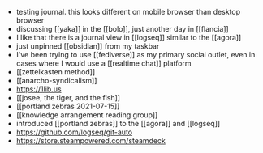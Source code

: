 - testing journal. this looks different on mobile browser than desktop browser
- discussing [[yaka]] in the [[bolo]], just another day in [[flancia]]
- I like that there is a journal view in [[logseq]] similar to the [[agora]]
- just unpinned [[obsidian]] from my taskbar
- I've been trying to use [[fediverse]] as my primary social outlet, even in cases where I would use a [[realtime chat]] platform
- [[zettelkasten method]]
- [[anarcho-syndicalism]]
- https://1lib.us
- [[josee, the tiger, and the fish]]
- [[portland zebras 2021-07-15]]
- [[knowledge arrangement reading group]]
- introduced [[portland zebras]] to the [[agora]] and [[logseq]]
- https://github.com/logseq/git-auto
- https://store.steampowered.com/steamdeck